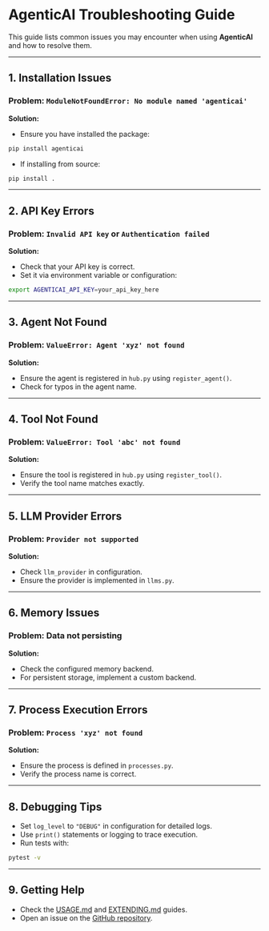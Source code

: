 # AgenticAI Troubleshooting Guide

This guide lists common issues you may encounter when using **AgenticAI** and how to resolve them.

---

## 1. Installation Issues

### Problem: `ModuleNotFoundError: No module named 'agenticai'`
**Solution:**
- Ensure you have installed the package:
```bash
pip install agenticai
```
- If installing from source:
```bash
pip install .
```

---

## 2. API Key Errors

### Problem: `Invalid API key` or `Authentication failed`
**Solution:**
- Check that your API key is correct.
- Set it via environment variable or configuration:
```bash
export AGENTICAI_API_KEY=your_api_key_here
```

---

## 3. Agent Not Found

### Problem: `ValueError: Agent 'xyz' not found`
**Solution:**
- Ensure the agent is registered in `hub.py` using `register_agent()`.
- Check for typos in the agent name.

---

## 4. Tool Not Found

### Problem: `ValueError: Tool 'abc' not found`
**Solution:**
- Ensure the tool is registered in `hub.py` using `register_tool()`.
- Verify the tool name matches exactly.

---

## 5. LLM Provider Errors

### Problem: `Provider not supported`
**Solution:**
- Check `llm_provider` in configuration.
- Ensure the provider is implemented in `llms.py`.

---

## 6. Memory Issues

### Problem: Data not persisting
**Solution:**
- Check the configured memory backend.
- For persistent storage, implement a custom backend.

---

## 7. Process Execution Errors

### Problem: `Process 'xyz' not found`
**Solution:**
- Ensure the process is defined in `processes.py`.
- Verify the process name is correct.

---

## 8. Debugging Tips

- Set `log_level` to `"DEBUG"` in configuration for detailed logs.
- Use `print()` statements or logging to trace execution.
- Run tests with:
```bash
pytest -v
```

---

## 9. Getting Help

- Check the [USAGE.md](USAGE.md) and [EXTENDING.md](EXTENDING.md) guides.
- Open an issue on the [GitHub repository](https://github.com/isathish/AgenticAI/issues).
